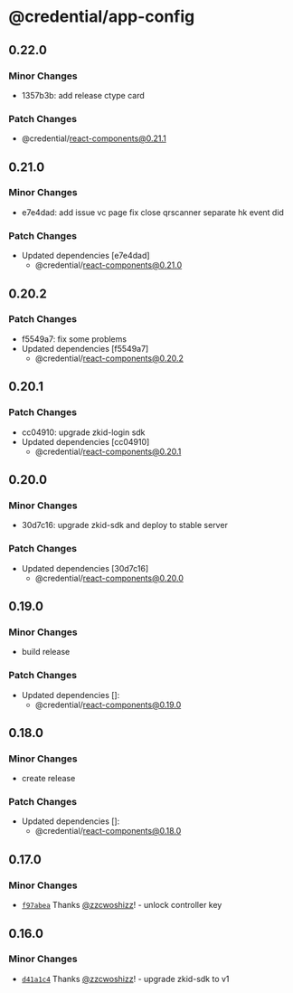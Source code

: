 # @credential/app-config

## 0.22.0

### Minor Changes

- 1357b3b: add release ctype card

### Patch Changes

- @credential/react-components@0.21.1

## 0.21.0

### Minor Changes

- e7e4dad: add issue vc page
  fix close qrscanner
  separate hk event did

### Patch Changes

- Updated dependencies [e7e4dad]
  - @credential/react-components@0.21.0

## 0.20.2

### Patch Changes

- f5549a7: fix some problems
- Updated dependencies [f5549a7]
  - @credential/react-components@0.20.2

## 0.20.1

### Patch Changes

- cc04910: upgrade zkid-login sdk
- Updated dependencies [cc04910]
  - @credential/react-components@0.20.1

## 0.20.0

### Minor Changes

- 30d7c16: upgrade zkid-sdk and deploy to stable server

### Patch Changes

- Updated dependencies [30d7c16]
  - @credential/react-components@0.20.0

## 0.19.0

### Minor Changes

- build release

### Patch Changes

- Updated dependencies []:
  - @credential/react-components@0.19.0

## 0.18.0

### Minor Changes

- create release

### Patch Changes

- Updated dependencies []:
  - @credential/react-components@0.18.0

## 0.17.0

### Minor Changes

- [`f97abea`](https://github.com/zCloak-Network/zkid-credential/commit/f97abea5f33dd979a994ba6b914d60e5b1e3c7c8) Thanks [@zzcwoshizz](https://github.com/zzcwoshizz)! - unlock controller key

## 0.16.0

### Minor Changes

- [`d41a1c4`](https://github.com/zCloak-Network/zkid-credential/commit/d41a1c47b5a4061655a60df32dfecbc9a562a4b2) Thanks [@zzcwoshizz](https://github.com/zzcwoshizz)! - upgrade zkid-sdk to v1
